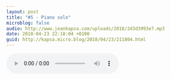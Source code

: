 ```yaml
---
layout: post
title: "#5 - Piano solo"
microblog: false
audio: http://www.jeankapsa.com/uploads/2018/2d3d3993e7.mp3
date: 2018-04-23 22:18:04 +0100
guid: http://kapsa.micro.blog/2018/04/23/211804.html
---
```

<audio controls="controls" src="http://www.jeankapsa.com/uploads/2018/2d3d3993e7.mp3" />
